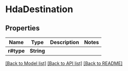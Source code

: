 # HdaDestination

## Properties

Name | Type | Description | Notes
------------ | ------------- | ------------- | -------------
**r#type** | **String** |  | 

[[Back to Model list]](../README.md#documentation-for-models) [[Back to API list]](../README.md#documentation-for-api-endpoints) [[Back to README]](../README.md)


